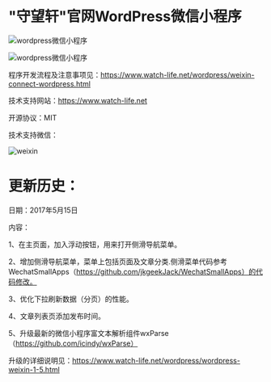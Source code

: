 # "守望轩"官网WordPress微信小程序

![wordpress微信小程序](https://www.watch-life.net/images/2017/05/wordpress-weixin-15-1.png) 

![wordpress微信小程序](https://www.watch-life.net/images/2017/05/wordpress-weixin-15-2.png) 

程序开发流程及注意事项见：https://www.watch-life.net/wordpress/weixin-connect-wordpress.html

技术支持网站：https://www.watch-life.net

开源协议：MIT

技术支持微信：

![weixin](https://www.watch-life.net/images/iamxjbweixin.jpg) 


# 更新历史：

日期：2017年5月15日

内容：

1、在主页面，加入浮动按钮，用来打开侧滑导航菜单。

2、增加侧滑导航菜单，菜单上包括页面及文章分类.侧滑菜单代码参考WechatSmallApps（https://github.com/jkgeekJack/WechatSmallApps）的代码修改。

3、优化下拉刷新数据（分页）的性能。

4、文章列表页添加发布时间。

5、升级最新的微信小程序富文本解析组件wxParse（https://github.com/icindy/wxParse）

升级的详细说明见：https://www.watch-life.net/wordpress/wordpress-weixin-1-5.html


